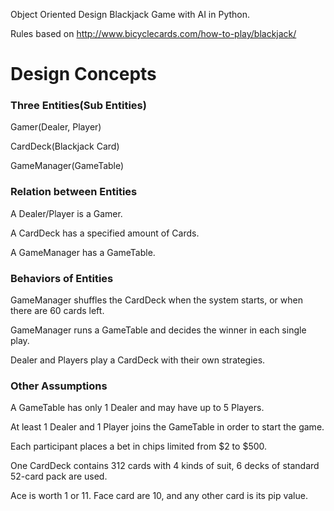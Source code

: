 Object Oriented Design Blackjack Game with AI in Python.

Rules based on http://www.bicyclecards.com/how-to-play/blackjack/

# Design Concepts

### Three Entities(Sub Entities)

Gamer(Dealer, Player)

CardDeck(Blackjack Card)

GameManager(GameTable)

### Relation between Entities

A Dealer/Player is a Gamer.

A CardDeck has a specified amount of Cards.

A GameManager has a GameTable.

### Behaviors of Entities

GameManager shuffles the CardDeck when the system starts, or when there are 60 cards left.

GameManager runs a GameTable and decides the winner in each single play.

Dealer and Players play a CardDeck with their own strategies.

### Other Assumptions

A GameTable has only 1 Dealer and may have up to 5 Players.

At least 1 Dealer and 1 Player joins the GameTable in order to start the game.

Each participant places a bet in chips limited from $2 to $500.

One CardDeck contains 312 cards with 4 kinds of suit, 6 decks of standard 52-card pack are used.

Ace is worth 1 or 11. Face card are 10, and any other card is its pip value.

